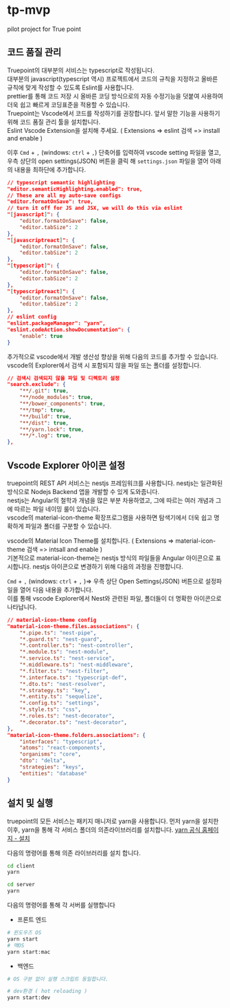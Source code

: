 # tp-mvp

pilot project for True point

## 코드 품질 관리

Truepoint의 대부분의 서비스는 typescript로 작성됩니다.  
대부분의 javascript(typescript 역시) 프로젝트에서 코드의 규칙을 지정하고 올바른 규칙에 맞게 작성할 수 있도록 Eslint를 사용합니다.  
prettier를 통해 코드 저장 시 올바른 코딩 방식으로의 자동 수정기능을 덧붙여 사용하여 더욱 쉽고 빠르게 코딩표준을 적용할 수 있습니다.  
Truepoint는 Vscode에서 코드를 작성하기를 권장합니다. 앞서 말한 기능을 사용하기 위해 코드 품질 관리 툴을 설치합니다.  
Eslint Vscode Extension을 설치해 주세요. ( Extensions => eslint 검색 => install and enable )

이후 `Cmd` + `,` (windows: `ctrl` + `,`) 단축어를 입력하여 vscode setting 파일을 열고, 우측 상단의 open settings(JSON) 버튼을 클릭 해 `settings.json` 파일을 열어 아래의 내용을 최하단에 추가합니다.

```JSON
// typescript semantic highlighting
"editor.semanticHighlighting.enabled": true,
// These are all my auto-save configs
"editor.formatOnSave": true,
// turn it off for JS and JSX, we will do this via eslint
"[javascript]": {
    "editor.formatOnSave": false,
    "editor.tabSize": 2
},
"[javascriptreact]": {
    "editor.formatOnSave": false,
    "editor.tabSize": 2
},
"[typescript]": {
    "editor.formatOnSave": false,
    "editor.tabSize": 2
},
"[typescriptreact]": {
    "editor.formatOnSave": false,
    "editor.tabSize": 2
},
// eslint config
"eslint.packageManager": "yarn",
"eslint.codeAction.showDocumentation": {
    "enable": true
}
```

추가적으로 vscode에서 개발 생산성 향상을 위해 다음의 코드를 추가할 수 있습니다. vscode의 Explorer에서 검색 시 포함되지 않을 파일 또는 폴더를 설정합니다.

```json
// 검색시 검색되지 않을 파일 및 디렉토리 설정
"search.exclude": {
    "**/.git": true,
    "**/node_modules": true,
    "**/bower_components": true,
    "**/tmp": true,
    "**/build": true,
    "**/dist": true,
    "**/yarn.lock": true,
    "**/*.log": true,
},
```

## Vscode Explorer 아이콘 설정

truepoint의 REST API 서비스는 nestjs 프레임워크를 사용합니다. nestjs는 일관화된 방식으로 Nodejs Backend 앱을 개발할 수 있게 도와줍니다.  
nestjs는 Angular의 철학과 개념을 많은 부분 차용하였고, 그에 따르는 여러 개념과 그에 따르는 파일 네이밍 룰이 있습니다.  
vscode의 material-icon-theme 확장프로그램을 사용하면 탐색기에서 더욱 쉽고 명확하게 파일과 폴더를 구분할 수 있습니다.

vscode의 Material Icon Theme를 설치합니다. ( Extensions => material-icon-theme 검색 => intsall and enable )  
기본적으로 material-icon-theme는 nestjs 방식의 파일들을 Angular 아이콘으로 표시합니다. nestjs 아이콘으로 변경하기 위해 다음의 과정을 진행합니다.

 `Cmd` + `,` (windows: `ctrl` + `,` )=> 우측 상단 Open Settings(JSON) 버튼으로 설정파일을 열어 다음 내용을 추가합니다.  
 이를 통해 vscode Explorer에서 Nest와 관련된 파일, 폴더들이 더 명확한 아이콘으로 나타납니다.

```JSON
// material-icon-theme config
"material-icon-theme.files.associations": {
    "*.pipe.ts": "nest-pipe",
    "*.guard.ts": "nest-guard",
    "*.controller.ts": "nest-controller",
    "*.module.ts": "nest-module",
    "*.service.ts": "nest-service",
    "*.middleware.ts": "nest-middleware",
    "*.filter.ts": "nest-filter",
    "*.interface.ts": "typescript-def",
    "*.dto.ts": "nest-resolver",
    "*.strategy.ts": "key",
    "*.entity.ts": "sequelize",
    "*.config.ts": "settings",
    "*.style.ts": "css",
    "*.roles.ts": "nest-decorator",
    "*.decorator.ts": "nest-decorator",
},
"material-icon-theme.folders.associations": {
    "interfaces": "typescript",
    "atoms": "react-components",
    "organisms": "core",
    "dto": "delta",
    "strategies": "keys",
    "entities": "database"
}
```

## 설치 및 실행

truepoint의 모든 서비스는 패키지 매니저로 yarn을 사용합니다. 먼저 yarn을 설치한 이후, yarn을 통해 각 서비스 폴더의 의존라이브러리를 설치합니다.
[yarn 공식 홈페이지 - 설치](https://classic.yarnpkg.com/en/docs/install#mac-stable)

다음의 명령어를 통해 의존 라이브러리를 설치 합니다.

```bash
cd client
yarn
```

```bash
cd server
yarn
```

다음의 명령어를 통해 각 서버를 실행합니다

- 프론트 엔드

```bash
# 윈도우즈 OS
yarn start
# 맥OS
yarn start:mac
```

- 백엔드

```bash
# OS 구분 없이 실행 스크립트 동일합니다.

# dev환경 ( hot reloading )
yarn start:dev
```
